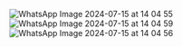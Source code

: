 ![WhatsApp Image 2024-07-15 at 14 04 55](https://github.com/user-attachments/assets/f4041255-9601-495d-8194-0368796f3a3d)
![WhatsApp Image 2024-07-15 at 14 04 59](https://github.com/user-attachments/assets/13ba168b-0741-4a76-ab5f-c74094a8b616)
![WhatsApp Image 2024-07-15 at 14 04 56](https://github.com/user-attachments/assets/342d483e-7067-49e5-b923-78a86a16cf02)


